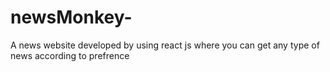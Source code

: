 # newsMonkey-
A news website developed by using react js where you can get any type of news according to prefrence 
